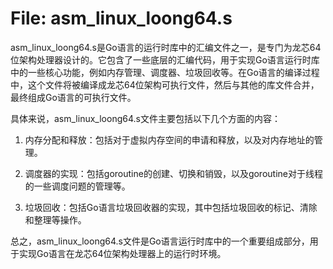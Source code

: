 # File: asm_linux_loong64.s

asm_linux_loong64.s是Go语言的运行时库中的汇编文件之一，是专门为龙芯64位架构处理器设计的。它包含了一些底层的汇编代码，用于实现Go语言运行时库中的一些核心功能，例如内存管理、调度器、垃圾回收等。在Go语言的编译过程中，这个文件将被编译成龙芯64位架构可执行文件，然后与其他的库文件合并，最终组成Go语言的可执行文件。

具体来说，asm_linux_loong64.s文件主要包括以下几个方面的内容：

1. 内存分配和释放：包括对于虚拟内存空间的申请和释放，以及对内存地址的管理。

2. 调度器的实现：包括goroutine的创建、切换和销毁，以及goroutine对于线程的一些调度问题的管理等。

3. 垃圾回收：包括Go语言垃圾回收器的实现，其中包括垃圾回收的标记、清除和整理等操作。

总之，asm_linux_loong64.s文件是Go语言运行时库中的一个重要组成部分，用于实现Go语言在龙芯64位架构处理器上的运行时环境。

